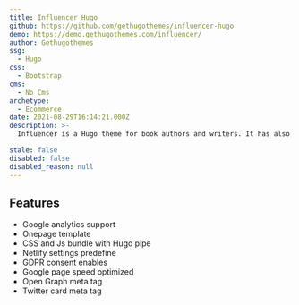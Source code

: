 ```yaml
---
title: Influencer Hugo
github: https://github.com/gethugothemes/influencer-hugo
demo: https://demo.gethugothemes.com/influencer/
author: Gethugothemes
ssg:
  - Hugo
css:
  - Bootstrap
cms:
  - No Cms
archetype:
  - Ecommerce
date: 2021-08-29T16:14:21.000Z
description: >-
  Influencer is a Hugo theme for book authors and writers. It has also Snipcart supports for order books and payments.

stale: false
disabled: false
disabled_reason: null
---
```


## Features

- Google analytics support
- Onepage template
- CSS and Js bundle with Hugo pipe
- Netlify settings predefine
- GDPR consent enables
- Google page speed optimized
- Open Graph meta tag
- Twitter card meta tag
